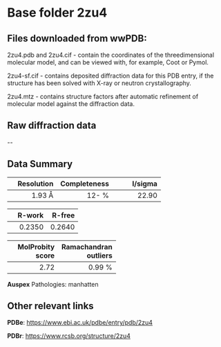 # Base folder 2zu4

## Files downloaded from wwPDB:

2zu4.pdb and 2zu4.cif - contain the coordinates of the threedimensional molecular model, and can be viewed with, for example, Coot or Pymol.

2zu4-sf.cif - contains deposited diffraction data for this PDB entry, if the structure has been solved with X-ray or neutron crystallography.

2zu4.mtz - contains structure factors after automatic refinement of molecular model against the diffraction data.

## Raw diffraction data

--<br> 

## Data Summary
|   | Resolution | Completeness| I/sigma |
|---|-------------:|----------------:|--------------:|
|   |1.93 Å|  12- %|<img width=50/>22.90|

|   | **R-work**| **R-free**   
|---|-------------:|----------------:|           
||0.2350|0.2640|

|   |**MolProbity<br>score**| **Ramachandran<br>outliers** 
|---|-------------:|----------------:|
||2.72|0.99 %|

**Auspex** Pathologies: manhatten

 

## Other relevant links 
**PDBe**:  https://www.ebi.ac.uk/pdbe/entry/pdb/2zu4
 
**PDBr**: https://www.rcsb.org/structure/2zu4 

